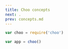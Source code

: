 ```yaml
---
title: Choo concepts
next: .
prev: concepts.md
---
```


```js
var choo = require('choo')

var app = choo()
```